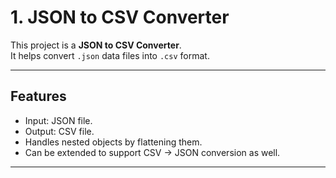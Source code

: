 # 1. JSON to CSV Converter

This project is a **JSON to CSV Converter**.  
It helps convert `.json` data files into `.csv` format.  

---

## Features

- Input: JSON file.  
- Output: CSV file.  
- Handles nested objects by flattening them.  
- Can be extended to support CSV → JSON conversion as well.  

---

